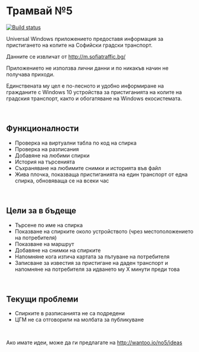 # Трамвай №5 
[![Build status](https://ci.appveyor.com/api/projects/status/ql0cubddtlsoq0tm?svg=true)](https://ci.appveyor.com/project/betrakiss/tramline-5)

Universal Windows приложението предоставя информация за пристигането на колите на Софийски градски транспорт. 

Данните се извличат от http://m.sofiatraffic.bg/

Приложението не използва лични данни и по никакъв начин не получава приходи.

Единствената му цел е по-лесното и удобно информиране на гражданите с Windows 10 устройства за пристиганията на колите на градския транспорт, както и обогатяване на Windows екосистемата.

&nbsp;

## Функционалности

* Проверка на виртуални табла по код на спирка
* Проверка на разписания
* Добавяне на любими спирки
* История на търсенията
* Съхраняване на любимите снимки и историята във файл
* Жива плочка, показваща пристиганията на един транспорт от една спирка, обновяваща се на всеки час

&nbsp;

## Цели за в бъдеще

* Търсене по име на спирка
* Показване на спирките около устройството (чрез местоположението на потребителя)
* Показване на маршрут
* Добавяне на снимки на спирките
* Напомняне кога изтича картата за пътуване на потребителя
* Записване за известия за пристигане на даден транспорт и напомняне на потребителя за идването му Х минути преди това

&nbsp;

## Текущи проблеми

* Спирките в разписанията не са подредени
* ЦГМ не са отговорили на молбата за публикуване

&nbsp;

Ако имате идеи, може да ги предлагате на http://wantoo.io/no5/ideas
